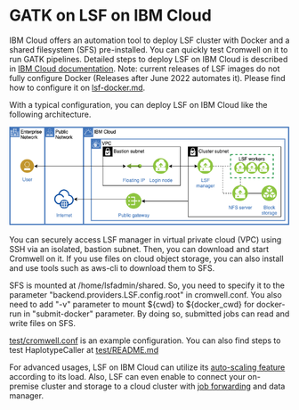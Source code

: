 GATK on LSF on IBM Cloud
========================

IBM Cloud offers an automation tool to deploy LSF cluster with Docker and a shared filesystem (SFS) pre-installed.
You can quickly test Cromwell on it to run GATK pipelines.
Detailed steps to deploy LSF on IBM Cloud is described in [IBM Cloud documentation](https://cloud.ibm.com/docs/ibm-spectrum-lsf?topic=ibm-spectrum-lsf-using-hpc-cluster).
Note: current releases of LSF images do not fully configure Docker (Releases after June 2022 automates it).
Please find how to configure it on [lsf-docker.md](./lsf-docker.md).

With a typical configuration, you can deploy LSF on IBM Cloud like the following architecture.

![architecture](./lsf-architecture.png)

You can securely access LSF manager in virtual private cloud (VPC) using SSH via an isolated, bastion subnet.
Then, you can download and start Cromwell on it.
If you use files on cloud object storage, you can also install and use tools such as aws-cli to download them to SFS.

SFS is mounted at /home/lsfadmin/shared.
So, you need to specify it to the parameter "backend.providers.LSF.config.root" in cromwell.conf.
You also need to add "-v" parameter to mount ${cwd} to ${docker_cwd} for docker-run in "submit-docker" parameter.
By doing so, submitted jobs can read and write files on SFS.

[test/cromwell.conf](./test/cromwell.conf) is an example configuration.
You can also find steps to test HaplotypeCaller at [test/README.md](test/README.md)

For advanced usages, LSF on IBM Cloud can utilize its [auto-scaling feature](https://www.ibm.com/docs/en/spectrum-lsf/10.1.0?topic=providers-configuring-cloud-gen-2-lsf-resource-connector) according to its load.
Also, LSF can even enable to connect your on-premise cluster and storage to a cloud cluster with [job forwarding](https://cloud.ibm.com/docs/ibm-spectrum-lsf?topic=ibm-spectrum-lsf-set-up-multi-cluster-job-forwarding) and data manager.
